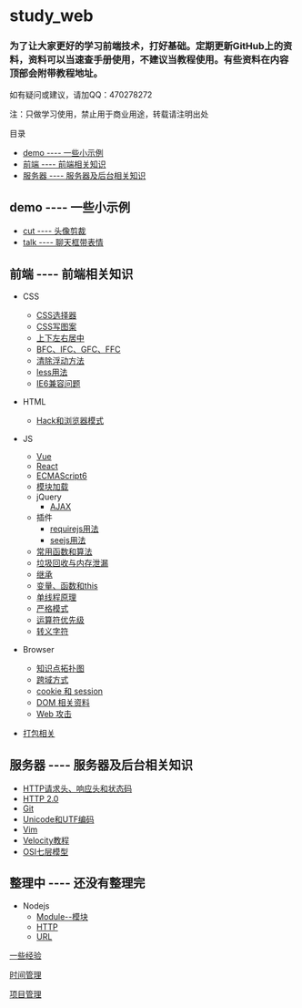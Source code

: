 # study_web

### 为了让大家更好的学习前端技术，打好基础。定期更新GitHub上的资料，资料可以当速查手册使用，不建议当教程使用。有些资料在内容顶部会附带教程地址。

如有疑问或建议，请加QQ：470278272

注：只做学习使用，禁止用于商业用途，转载请注明出处

目录

- [demo ---- 一些小示例](#demo------一些小示例)
- [前端 ---- 前端相关知识](#前端------前端相关知识)
- [服务器 ---- 服务器及后台相关知识](#服务器------服务器及后台相关知识)

## demo ---- 一些小示例

- [cut ---- 头像剪裁](../../tree/master/demo/cut)
- [talk ---- 聊天框带表情](../../tree/master/demo/talk)

## 前端 ---- 前端相关知识

- CSS
    - [CSS选择器](../../tree/master/front/CSS/CSS_selector.md)
    - [CSS写图案](../../tree/master/front/CSS/CSS_image.html)
    - [上下左右居中](../../tree/master/front/CSS/center.html)
    - [BFC、IFC、GFC、FFC](../../tree/master/front/CSS/BFC_IFC_GFC_FFC.md)
    - [清除浮动方法](../../tree/master/front/CSS/clear_float.md)
    - [less用法](../../tree/master/front/CSS/less)
    - [IE6兼容问题](../../tree/master/front/CSS/IE6_fix.docx)
- HTML
    - [Hack和浏览器模式](../../tree/master/front/HTML/Hack_HTMLmode.md)
- JS
    - [Vue](../../tree/master/front/JS/Vue)
    - [React](../../tree/master/front/JS/React)
    - [ECMAScript6](../../tree/master/front/JS/ECMAScript6)
    - [模块加载](../../tree/master/front/JS/module_load.md)
    - jQuery
        - [AJAX](../../tree/master/front/JS/jQuery/AJAX.js)
    - 插件
        - [requirejs用法](../../tree/master/front/JS/plug-in/requirejs.js)
        - [seejs用法](../../tree/master/front/JS/plug-in/seejs.js)
    - [常用函数和算法](../../tree/master/front/JS/common_function_algorithm.md)
    - [垃圾回收与内存泄漏](../../tree/master/front/JS/retrieve_leakage.md)
    - [继承](../../tree/master/front/JS/inherit.md)
    - [变量、函数和this](../../tree/master/front/JS/variable_function_this.md)
    - [单线程原理](../../tree/master/front/JS/EventLoop.md)
    - [严格模式](../../tree/master/front/JS/use_strict.md)
    - [运算符优先级](../../tree/master/front/JS/operator.md)
    - [转义字符](../../tree/master/front/JS/escape_character.md)

- Browser
    - [知识点拓扑图](../../tree/master/front/Browser/knowledge_structure_graph)
    - [跨域方式](../../tree/master/front/Browser/cross-origin.md)
    - [cookie 和 session](../../tree/master/front/Browser/cookie-session.md)
    - [DOM 相关资料](../../tree/master/front/Browser/DOM)
    - [Web 攻击](../../tree/master/front/Browser/webAttack.md)
- [打包相关](../../tree/master/front/PackageManager/)

## 服务器 ---- 服务器及后台相关知识

- [HTTP请求头、响应头和状态码](../../tree/master/server/HTTPprotocol.md)
- [HTTP 2.0](../../tree/master/server/HTTP2.md)
- [Git](../../tree/master/server/Git.md)
- [Unicode和UTF编码](../../tree/master/server/unicode_utf.md)
- [Vim](../../tree/master/server/Vim/Vim.md)
- [Velocity教程](../../tree/master/server/Velocity.md)
- [OSI七层模型](../../tree/master/server/OSI7model.md)

## 整理中 ---- 还没有整理完
- Nodejs
    - [Module--模块](../../tree/master/server/Nodejs/Module--模块.md)
    - [HTTP](../../tree/master/server/Nodejs/HTTP.md)
    - [URL](../../tree/master/server/Nodejs/URL.md)

[一些经验](../../tree/master/experience.md)

[时间管理](../../tree/master/time_manage.md)

[项目管理](../../tree/master/project_manage.md)